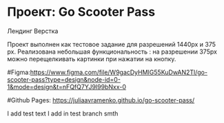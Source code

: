 # Проект: Go Scooter Pass
Лендинг 
Верстка

Проект выполнен как тестовое задание для разрешений 1440px и 375 px.
Реализована небольшая функциональность : на разрешении 375px можно перещелкивать картинки при нажатии на кнопку.

#Figma:https://www.figma.com/file/W9gacDyHMIG55KuDwAN2Tl/go-scooter-pass?type=design&node-id=0-1&mode=design&t=nFQfQ7YJ9I99bNxx-0

#Github Pages:  https://juliaavramenko.github.io/go-scooter-pass/

I add test text
I add in test branch smth